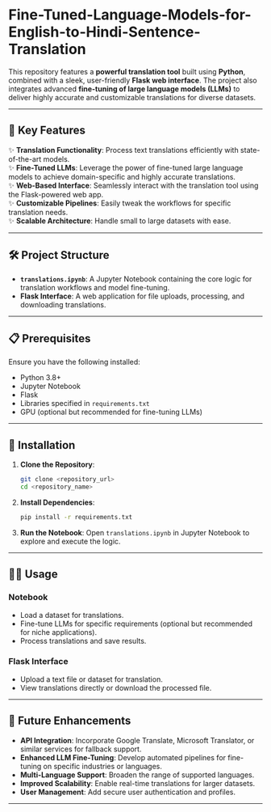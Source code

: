 # Fine-Tuned-Language-Models-for-English-to-Hindi-Sentence-Translation
This repository features a **powerful translation tool** built using **Python**, combined with a sleek, user-friendly **Flask web interface**. The project also integrates advanced **fine-tuning of large language models (LLMs)** to deliver highly accurate and customizable translations for diverse datasets. 

---

## 🚀 **Key Features**

✨ **Translation Functionality**: Process text translations efficiently with state-of-the-art models.  
✨ **Fine-Tuned LLMs**: Leverage the power of fine-tuned large language models to achieve domain-specific and highly accurate translations.  
✨ **Web-Based Interface**: Seamlessly interact with the translation tool using the Flask-powered web app.  
✨ **Customizable Pipelines**: Easily tweak the workflows for specific translation needs.  
✨ **Scalable Architecture**: Handle small to large datasets with ease.

---

## 🛠️ **Project Structure**

- **`translations.ipynb`**: A Jupyter Notebook containing the core logic for translation workflows and model fine-tuning.  
- **Flask Interface**: A web application for file uploads, processing, and downloading translations.  

---

## 📋 **Prerequisites**

Ensure you have the following installed:

- Python 3.8+
- Jupyter Notebook
- Flask
- Libraries specified in `requirements.txt`
- GPU (optional but recommended for fine-tuning LLMs)

---

## 🔧 **Installation**

1. **Clone the Repository**:
   ```bash
   git clone <repository_url>
   cd <repository_name>
   ```

2. **Install Dependencies**:
   ```bash
   pip install -r requirements.txt
   ```

3. **Run the Notebook**:
   Open `translations.ipynb` in Jupyter Notebook to explore and execute the logic.

---

## 🧑‍💻 **Usage**

### **Notebook**
- Load a dataset for translations.
- Fine-tune LLMs for specific requirements (optional but recommended for niche applications).
- Process translations and save results.

### **Flask Interface**
- Upload a text file or dataset for translation.
- View translations directly or download the processed file.

---

## 🎯 **Future Enhancements**

- **API Integration**: Incorporate Google Translate, Microsoft Translator, or similar services for fallback support.  
- **Enhanced LLM Fine-Tuning**: Develop automated pipelines for fine-tuning on specific industries or languages.  
- **Multi-Language Support**: Broaden the range of supported languages.  
- **Improved Scalability**: Enable real-time translations for larger datasets.  
- **User Management**: Add secure user authentication and profiles.  

---
